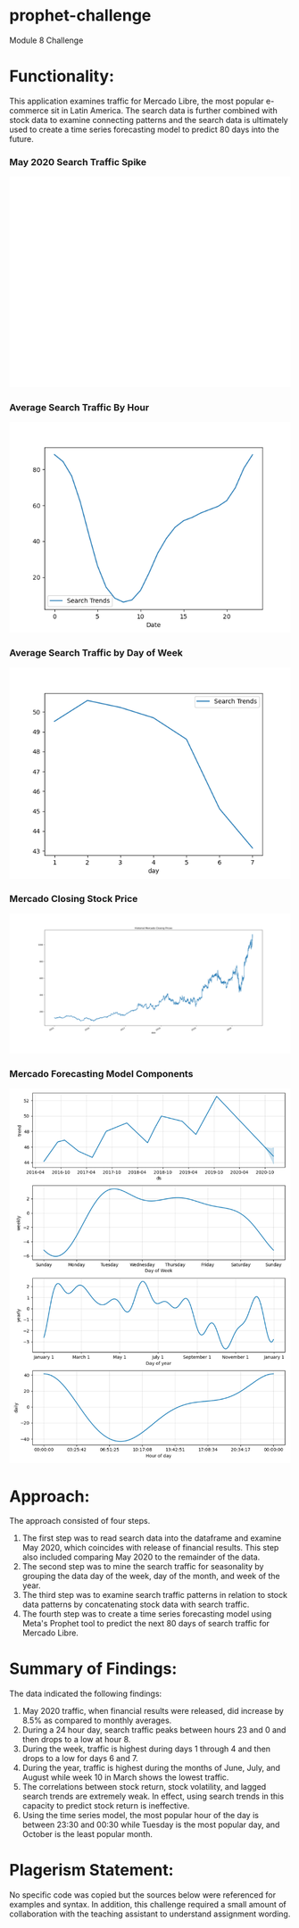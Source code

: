 # prophet-challenge
Module 8 Challenge

# Functionality:
This application examines traffic for Mercado Libre, the most popular e-commerce sit in Latin America. The search data is further combined with stock data to examine connecting patterns and the search data is ultimately used to create a time series forecasting model to predict 80 days into the future.

### May 2020 Search Traffic Spike 
![Screenshot](May2020.png) 

### Average Search Traffic By Hour
![Screenshot](Average_by_Hour.png)

### Average Search Traffic by Day of Week
![Screenshot](Average_by_Day_of_Week.png)

### Mercado Closing Stock Price
![Screenshot](Mercado_Closing_Price.png)

### Mercado Forecasting Model Components
![Screenshot](Mercado_Model_Components.png)

# Approach:
The approach consisted of four steps.
1. The first step was to read search data into the dataframe and examine May 2020, which coincides with release of financial results. This step also included comparing May 2020 to the remainder of the data.
2. The second step was to mine the search traffic for seasonality by grouping the data day of the week, day of the month, and week of the year.
3. The third step was to examine search traffic patterns in relation to stock data patterns by concatenating stock data with search traffic.
4. The fourth step was to create a time series forecasting model using Meta's Prophet tool to predict the next 80 days of search traffic for Mercado Libre.

# Summary of Findings:
The data indicated the following findings:
1. May 2020 traffic, when financial results were released, did increase by 8.5% as compared to monthly averages.
2. During a 24 hour day, search traffic peaks between hours 23 and 0 and then drops to a low at hour 8.
3. During the week, traffic is highest during days 1 through 4 and then drops to a low for days 6 and 7. 
4. During the year, traffic is highest during the months of June, July, and August while week 10 in March shows the lowest traffic.
5. The correlations between stock return, stock volatility, and lagged search trends are extremely weak. In effect, using search trends in this capacity to predict stock return is ineffective.
6. Using the time series model, the most popular hour of the day is between 23:30 and 00:30 while Tuesday is the most popular day, and October is the least popular month.

# Plagerism Statement:
No specific code was copied but the sources below were referenced for examples and syntax. In addition, this challenge required a small amount of collaboration with the teaching assistant to understand assignment wording.

